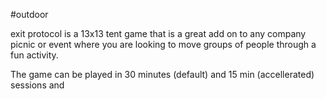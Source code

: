 #outdoor 

exit protocol is a 13x13 tent game that is a great add on to any company picnic or event where you are looking to move groups of people through a fun activity.

The game can be played in 30 minutes (default) and 15 min (accellerated) sessions and 
